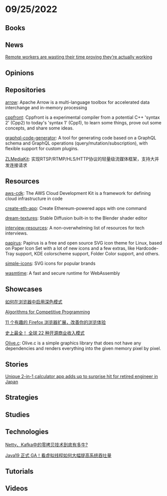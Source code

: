 # 09/25/2022

## Books

## News
[Remote workers are wasting their time proving they’re actually working](https://www.vox.com/recode/2022/9/22/23360887/remote-work-productivity-theater-back-to-office)

## Opinions

## Repositories
[arrow](https://github.com/apache/arrow): Apache Arrow is a multi-language toolbox for accelerated data interchange and in-memory processing

[cppfront](https://github.com/hsutter/cppfront): Cppfront is a experimental compiler from a potential C++ 'syntax 2' (Cpp2) to today's 'syntax 1' (Cpp1), to learn some things, prove out some concepts, and share some ideas.

[graphql-code-generator](https://github.com/dotansimha/graphql-code-generator): A tool for generating code based on a GraphQL schema and GraphQL operations (query/mutation/subscription), with flexible support for custom plugins.

[ZLMediaKit](https://gitee.com/xia-chu/ZLMediaKit): 实现RTSP/RTMP/HLS/HTTP协议的轻量级流媒体框架，支持大并发连接请求

## Resources
[aws-cdk](https://github.com/aws/aws-cdk): The AWS Cloud Development Kit is a framework for defining cloud infrastructure in code

[create-eth-app](https://github.com/paulrberg/create-eth-app): Create Ethereum-powered apps with one command

[dream-textures](https://github.com/carson-katri/dream-textures): Stable Diffusion built-in to the Blender shader editor

[interview-resources](https://github.com/nas5w/interview-resources): A non-overwhelming list of resources for tech interviews.

[papirus](https://gitee.com/mirrors/papirus): Papirus is a free and open source SVG icon theme for Linux, based on Paper Icon Set with a lot of new icons and a few extras, like Hardcode-Tray support, KDE colorscheme support, Folder Color support, and others.

[simple-icons](https://github.com/simple-icons/simple-icons): SVG icons for popular brands

[wasmtime](https://github.com/bytecodealliance/wasmtime): A fast and secure runtime for WebAssembly

## Showcases
[如何在浏览器中启用深色模式](https://linux.cn/article-15035-1.html)

[Algorithms for Competitive Programming](https://cp-algorithms.com/)

[11 个有趣的 Firefox 浏览器扩展，改善你的浏览体验](https://linux.cn/article-15046-1.html)

[史上最全！ 全球 22 种开源商业收入模式](https://my.oschina.net/oscpyaqxylk/blog/5579506)

[Olive.c](https://tsoding.org/olive.c/): Olive.c is a simple graphics library that does not have any dependencies and renders everything into the given memory pixel by pixel.

## Stories
[Unique 2-in-1 calculator app adds up to surprise hit for retired engineer in Japan](https://mainichi.jp/english/articles/20220916/p2a/00m/0sc/017000c)

## Strategies

## Studies

## Technologies
[Netty、Kafka中的零拷贝技术到底有多牛?](https://mp.weixin.qq.com/s/tFd8LOQJSKpfgSVTZD71AA)

[Java19 正式 GA！看虚拟线程如何大幅提高系统吞吐量](https://my.oschina.net/u/3883669/blog/5579537)

## Tutorials

## Videos
